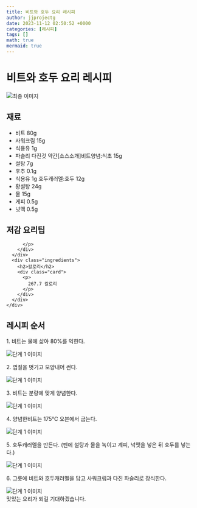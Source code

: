 ```yaml
---
title: 비트와 호두 요리 레시피
author: jjprojectg
date: 2023-11-12 02:50:52 +0000
categories: [레시피]
tags: []
math: true
mermaid: true
---
```

<meta name="og:type" content="website"/>
<meta charset="UTF-8"/>
<div class="header">
  <h1>비트와 호두 요리 레시피</h1>
</div>

<div class="container my-4">
  <div class="row">
    <div class="col-12 col-md-6">
      <div class="recipe-image">
        <img src="http://www.foodsafetykorea.go.kr/uploadimg/20141117/20141117053416_1416213256221.jpg" class="step-image" alt="최종 이미지"/>
      </div>
    </div>
    <div class="col-12 col-md-6">
      <div class="ingredients">
        <h2>재료</h2>
        <ul class="card">
          <li> 비트 80g </li>
          <li>  사워크림 15g </li>
          <li>  식용유 1g </li>
          <li>  파슬리 다진것 약간[소스소개]비트양념:식초 15g </li>
          <li>  설탕 7g </li>
          <li>  후추 0.1g </li>
          <li>  식용유 1g 호두캐러멜:호두 12g </li>
          <li>  황설탕 24g </li>
          <li>  물 15g </li>
          <li>  게피 0.5g </li>
          <li>  넛맥 0.5g </li>
</ul>
      </div>
    </div>
    <div class="col-12 col-md-6">
      <div class="ingredients">
        <h2>저감 요리팁</h2>
        <div class="card"> 
          <p>
            
          </p>
        </div>
      </div>
      <div class="ingredients">
        <h2>칼로리</h2>
        <div class="card"> 
          <p>
            267.7 칼로리
          </p>
        </div>
      </div>
    </div>
  </div>

  <h2 class="my-4">레시피 순서</h2>
  <div class="card recipe-card">
    <div class="card-body recipe-step">
      <p class="card-text step-description">1. 비트는 물에 삶아 80%를 익힌다.</p>
      <img src="http://www.foodsafetykorea.go.kr/uploadimg/cook/817-1.jpg" alt="단계 1 이미지" class="step-image"/>
    </div>
  </div>
  <div class="card recipe-card">
    <div class="card-body recipe-step">
      <p class="card-text step-description">2. 껍질을 벗기고 모양내어 썬다.</p>
      <img src="http://www.foodsafetykorea.go.kr/uploadimg/cook/817-2.jpg" alt="단계 1 이미지" class="step-image"/>
    </div>
  </div>
  <div class="card recipe-card">
    <div class="card-body recipe-step">
      <p class="card-text step-description">3. 비트는 분량에 맞게 양념한다.</p>
      <img src="http://www.foodsafetykorea.go.kr/uploadimg/cook/817-3.jpg" alt="단계 1 이미지" class="step-image"/>
    </div>
  </div>
  <div class="card recipe-card">
    <div class="card-body recipe-step">
      <p class="card-text step-description">4. 양념한비트는 175℃ 오븐에서 굽는다.</p>
      <img src="http://www.foodsafetykorea.go.kr/uploadimg/cook/817-4.jpg" alt="단계 1 이미지" class="step-image"/>
    </div>
  </div>
  <div class="card recipe-card">
    <div class="card-body recipe-step">
      <p class="card-text step-description">5. 호두캐러멜을 만든다. (펜에 설탕과 물을 녹이고 계피, 넉맷을 넣은 뒤 호두를 넣는다.)</p>
      <img src="http://www.foodsafetykorea.go.kr/uploadimg/cook/817-5.jpg" alt="단계 1 이미지" class="step-image"/>
    </div>
  </div>
  <div class="card recipe-card">
    <div class="card-body recipe-step">
      <p class="card-text step-description">6. 그릇에 비트와 호두캐러멜을 담고 사워크림과 다진 파슬리로 장식한다.</p>
      <img src="http://www.foodsafetykorea.go.kr/uploadimg/cook/817-6.jpg" alt="단계 1 이미지" class="step-image"/>
    </div>
  </div>

</div>
맛있는 요리가 되길 기대하겠습니다.
